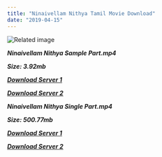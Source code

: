 ```yaml
---
title: "Ninaivellam Nithya Tamil Movie Download"
date: "2019-04-15"
---
```


![Related image](https://lh3.googleusercontent.com/Z8b_7iWzz19abZQtMth4ZRv_NB6xiU9G2Tg-ne2LNwMijHAn8xldA9AaX-5e0M-thGv0rUNImySUW1l2Wasw2OBAcxF-wZl_BQRlcQxJEuZciGpMIObFH_mSwXeXenb75w=s412)

**_Ninaivellam Nithya Sample Part.mp4_**

**_Size: 3.92mb_**

**_[Download Server 1](http://b2.wetransfer.vip/files/{169df08cb8e74ebadb8a44297cb1b6497cb77520eb9064bb3027e0e0c1bcc485}20Actor{169df08cb8e74ebadb8a44297cb1b6497cb77520eb9064bb3027e0e0c1bcc485}20Hits{169df08cb8e74ebadb8a44297cb1b6497cb77520eb9064bb3027e0e0c1bcc485}20Collection/Karthik{169df08cb8e74ebadb8a44297cb1b6497cb77520eb9064bb3027e0e0c1bcc485}20Movies{169df08cb8e74ebadb8a44297cb1b6497cb77520eb9064bb3027e0e0c1bcc485}20Collections/Ninaivellam{169df08cb8e74ebadb8a44297cb1b6497cb77520eb9064bb3027e0e0c1bcc485}20Nithya{169df08cb8e74ebadb8a44297cb1b6497cb77520eb9064bb3027e0e0c1bcc485}20(1982)/Ninaivellam{169df08cb8e74ebadb8a44297cb1b6497cb77520eb9064bb3027e0e0c1bcc485}20Nithya{169df08cb8e74ebadb8a44297cb1b6497cb77520eb9064bb3027e0e0c1bcc485}20{169df08cb8e74ebadb8a44297cb1b6497cb77520eb9064bb3027e0e0c1bcc485}20Sample{169df08cb8e74ebadb8a44297cb1b6497cb77520eb9064bb3027e0e0c1bcc485}20HD.mp4)_**

**_[Download Server 2](http://b2.wetransfer.vip/files/{169df08cb8e74ebadb8a44297cb1b6497cb77520eb9064bb3027e0e0c1bcc485}20Actor{169df08cb8e74ebadb8a44297cb1b6497cb77520eb9064bb3027e0e0c1bcc485}20Hits{169df08cb8e74ebadb8a44297cb1b6497cb77520eb9064bb3027e0e0c1bcc485}20Collection/Karthik{169df08cb8e74ebadb8a44297cb1b6497cb77520eb9064bb3027e0e0c1bcc485}20Movies{169df08cb8e74ebadb8a44297cb1b6497cb77520eb9064bb3027e0e0c1bcc485}20Collections/Ninaivellam{169df08cb8e74ebadb8a44297cb1b6497cb77520eb9064bb3027e0e0c1bcc485}20Nithya{169df08cb8e74ebadb8a44297cb1b6497cb77520eb9064bb3027e0e0c1bcc485}20(1982)/Ninaivellam{169df08cb8e74ebadb8a44297cb1b6497cb77520eb9064bb3027e0e0c1bcc485}20Nithya{169df08cb8e74ebadb8a44297cb1b6497cb77520eb9064bb3027e0e0c1bcc485}20{169df08cb8e74ebadb8a44297cb1b6497cb77520eb9064bb3027e0e0c1bcc485}20Sample{169df08cb8e74ebadb8a44297cb1b6497cb77520eb9064bb3027e0e0c1bcc485}20HD.mp4)_**

**_Ninaivellam Nithya Single Part.mp4_**

**_Size: 500.77mb_**

**_[Download Server 1](http://b2.wetransfer.vip/files/{169df08cb8e74ebadb8a44297cb1b6497cb77520eb9064bb3027e0e0c1bcc485}20Actor{169df08cb8e74ebadb8a44297cb1b6497cb77520eb9064bb3027e0e0c1bcc485}20Hits{169df08cb8e74ebadb8a44297cb1b6497cb77520eb9064bb3027e0e0c1bcc485}20Collection/Karthik{169df08cb8e74ebadb8a44297cb1b6497cb77520eb9064bb3027e0e0c1bcc485}20Movies{169df08cb8e74ebadb8a44297cb1b6497cb77520eb9064bb3027e0e0c1bcc485}20Collections/Ninaivellam{169df08cb8e74ebadb8a44297cb1b6497cb77520eb9064bb3027e0e0c1bcc485}20Nithya{169df08cb8e74ebadb8a44297cb1b6497cb77520eb9064bb3027e0e0c1bcc485}20(1982)/Ninaivellam{169df08cb8e74ebadb8a44297cb1b6497cb77520eb9064bb3027e0e0c1bcc485}20Nithya{169df08cb8e74ebadb8a44297cb1b6497cb77520eb9064bb3027e0e0c1bcc485}20{169df08cb8e74ebadb8a44297cb1b6497cb77520eb9064bb3027e0e0c1bcc485}20Single{169df08cb8e74ebadb8a44297cb1b6497cb77520eb9064bb3027e0e0c1bcc485}20Part{169df08cb8e74ebadb8a44297cb1b6497cb77520eb9064bb3027e0e0c1bcc485}20HD.mp4)_**

**_[Download Server 2](http://b2.wetransfer.vip/files/{169df08cb8e74ebadb8a44297cb1b6497cb77520eb9064bb3027e0e0c1bcc485}20Actor{169df08cb8e74ebadb8a44297cb1b6497cb77520eb9064bb3027e0e0c1bcc485}20Hits{169df08cb8e74ebadb8a44297cb1b6497cb77520eb9064bb3027e0e0c1bcc485}20Collection/Karthik{169df08cb8e74ebadb8a44297cb1b6497cb77520eb9064bb3027e0e0c1bcc485}20Movies{169df08cb8e74ebadb8a44297cb1b6497cb77520eb9064bb3027e0e0c1bcc485}20Collections/Ninaivellam{169df08cb8e74ebadb8a44297cb1b6497cb77520eb9064bb3027e0e0c1bcc485}20Nithya{169df08cb8e74ebadb8a44297cb1b6497cb77520eb9064bb3027e0e0c1bcc485}20(1982)/Ninaivellam{169df08cb8e74ebadb8a44297cb1b6497cb77520eb9064bb3027e0e0c1bcc485}20Nithya{169df08cb8e74ebadb8a44297cb1b6497cb77520eb9064bb3027e0e0c1bcc485}20{169df08cb8e74ebadb8a44297cb1b6497cb77520eb9064bb3027e0e0c1bcc485}20Single{169df08cb8e74ebadb8a44297cb1b6497cb77520eb9064bb3027e0e0c1bcc485}20Part{169df08cb8e74ebadb8a44297cb1b6497cb77520eb9064bb3027e0e0c1bcc485}20HD.mp4)_**
